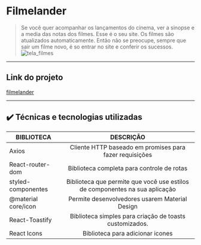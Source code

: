 # Filmelander
> Se você quer acompanhar os lançamentos do cinema, ver a sinopse e a media das notas dos filmes. Esse é o seu site. Os filmes são atualizados automaticamente. Então não se preocupe, sempre que sair um filme novo, é so entrar no site e conferir os sucessos. 
![tela_filmes](https://user-images.githubusercontent.com/86565123/185930946-bfe2f1a3-254e-469a-ac90-1248865d0826.png)

<hr/>

## Link do projeto
[filmelander](https://filmelander.netlify.app)

<hr/>

## ✔️ Técnicas e tecnologias utilizadas
| BIBLIOTECA          |                          DESCRIÇÃO                           |
| ------------------- | :----------------------------------------------------------: |
| Axios               |   Cliente HTTP baseado em promises para fazer requisições    |
| React-router-dom    |          Biblioteca completa para controle de rotas          |
| styled-componentes  | Biblioteca que permite que você use estilos de componentes na sua aplicação |
| @material core/icon |        Permite desenvolvedores usarem Material Design        |
| React-Toastify      |   Biblioteca simples para criação de toasts customizados.    |
| React Icons         |   Biblioteca para adicionar icones                           |
